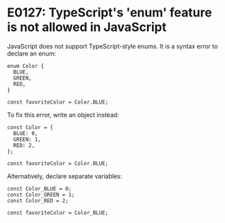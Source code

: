 # E0127: TypeScript's 'enum' feature is not allowed in JavaScript

JavaScript does not support TypeScript-style enums. It is a syntax error to
declare an enum:

    enum Color {
      BLUE,
      GREEN,
      RED,
    }

    const favoriteColor = Color.BLUE;

To fix this error, write an object instead:

    const Color = {
      BLUE: 0,
      GREEN: 1,
      RED: 2,
    };

    const favoriteColor = Color.BLUE;

Alternatively, declare separate variables:

    const Color_BLUE = 0;
    const Color_GREEN = 1;
    const Color_RED = 2;

    const favoriteColor = Color_BLUE;
